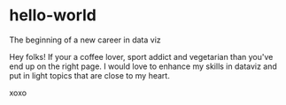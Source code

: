 # hello-world
The beginning of a new career in data viz

Hey folks! If your a coffee lover, sport addict and vegetarian than you've end up on the right page. I would love to enhance my skills in dataviz and put in light topics that are close to my heart.

xoxo
